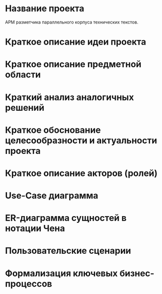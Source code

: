 # Название проекта
<!-- 1 абзац, 3 предложения -->

АРМ разметчика параллельного корпуса технических текстов.

# Краткое описание идеи проекта
<!-- 1 таблица, 3 критерия -->

# Краткое описание предметной области
<!-- 1 абзац -->

# Краткий анализ аналогичных решений
<!-- 1 таблица, 3 критерия -->

# Краткое обоснование целесообразности и актуальности проекта
<!-- 1 абзац -->

# Краткое описание акторов (ролей)

# Use-Case диаграмма

# ER-диаграмма сущностей в нотации Чена

# Пользовательские сценарии
<!-- не менее 3 типовых сценариев, в текстовом виде, расписанных по шагам, для разных акторов -->

# Формализация ключевых бизнес-процессов
<!-- либо один основной комплексный бизнес процесс, либо 3-4 декомпозированных, небольших, используя BPMN-нотацию -->
